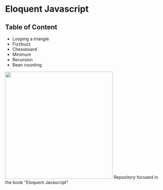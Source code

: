 # Eloquent Javascript

## Table of Content

- Looping a triangle
- Fizzbuzz
- Chessboard
- Minimum
- Recursion
- Bean counting

<img src="https://images-na.ssl-images-amazon.com/images/I/91q8Jx+j6iL.jpg" width="350" />
Repository focused in the book "Eloquent Javascript"
